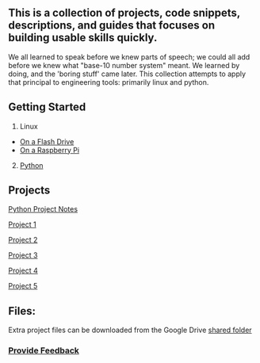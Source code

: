 ## This is a collection of projects, code snippets, descriptions, and guides that focuses on building usable skills quickly.

We all learned to speak before we knew parts of speech; we could all add before we knew what "base-10 number system" meant. We learned by doing, and the 'boring stuff' came later. This collection attempts to apply that principal to engineering tools: primarily linux and python.

## Getting Started

1. Linux
  - [On a Flash Drive](Linux/README.md)
  - [On a Raspberry Pi](RaspberryPi/README.md)
2. [Python](Python/README.md)

## Projects

[Python Project Notes](Python/Projects/README.md)

[Project 1](Python/Projects/project1/README.md)

[Project 2](Python/Projects/project2/README.md)

[Project 3](Python/Projects/project3/README.md)

[Project 4](Python/Projects/project4/README.md)

[Project 5](Python/Projects/project5/README.md)

## Files:

Extra project files can be downloaded from the Google Drive [shared folder](https://drive.google.com/drive/folders/19lm31blakFJes99gz_KqloNM8IEqbpLa?usp=sharing)

### [Provide Feedback](FeedBackForm.md)
